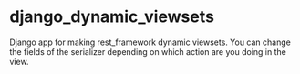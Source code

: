 # django_dynamic_viewsets
Django app for making rest_framework dynamic viewsets. You can change the fields of the serializer depending on which action are you doing in the view.
